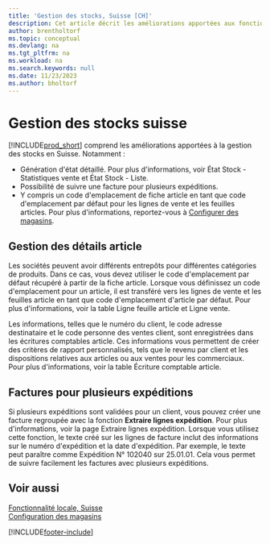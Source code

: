 ```yaml
---
title: 'Gestion des stocks, Suisse [CH]'
description: Cet article décrit les améliorations apportées aux fonctions spéciales de gestion des stocks dans Business Central en Suisse.
author: brentholtorf
ms.topic: conceptual
ms.devlang: na
ms.tgt_pltfrm: na
ms.workload: na
ms.search.keywords: null
ms.date: 11/23/2023
ms.author: bholtorf
---
```

# <a name="swiss-inventory-management"></a>Gestion des stocks suisse
[!INCLUDE[prod_short](../../includes/prod_short.md)] comprend les améliorations apportées à la gestion des stocks en Suisse. Notamment :  

- Génération d'état détaillé.  Pour plus d'informations, voir État Stock - Statistiques vente et État Stock - Liste.  
- Possibilité de suivre une facture pour plusieurs expéditions.  
- Y compris un code d'emplacement de fiche article en tant que code d'emplacement par défaut pour les lignes de vente et les feuilles articles. Pour plus d'informations, reportez-vous à [Configurer des magasins](../../inventory-how-setup-locations.md).

## <a name="managing-item-details"></a>Gestion des détails article
Les sociétés peuvent avoir différents entrepôts pour différentes catégories de produits. Dans ce cas, vous devez utiliser le code d'emplacement par défaut récupéré à partir de la fiche article. Lorsque vous définissez un code d'emplacement pour un article, il est transféré vers les lignes de vente et les feuilles article en tant que code d'emplacement d'article par défaut. Pour plus d'informations, voir la table Ligne feuille article et Ligne vente.  

Les informations, telles que le numéro du client, le code adresse destinataire et le code personne des ventes client, sont enregistrées dans les écritures comptables article. Ces informations vous permettent de créer des critères de rapport personnalisés, tels que le revenu par client et les dispositions relatives aux articles ou aux ventes pour les commerciaux. Pour plus d'informations, voir la table Écriture comptable article.  

## <a name="invoices-with-multiple-shipments"></a>Factures pour plusieurs expéditions
Si plusieurs expéditions sont validées pour un client, vous pouvez créer une facture regroupée avec la fonction **Extraire lignes expédition**. Pour plus d'informations, voir la page Extraire lignes expédition. Lorsque vous utilisez cette fonction, le texte créé sur les lignes de facture inclut des informations sur le numéro d'expédition et la date d'expédition. Par exemple, le texte peut paraître comme Expédition N° 102040 sur 25.01.01. Cela vous permet de suivre facilement les factures avec plusieurs expéditions.  

## <a name="see-also"></a>Voir aussi
 [Fonctionnalité locale, Suisse](switzerland-local-functionality.md)   
 [Configuration des magasins](../../inventory-how-setup-locations.md)


[!INCLUDE[footer-include](../../includes/footer-banner.md)]
